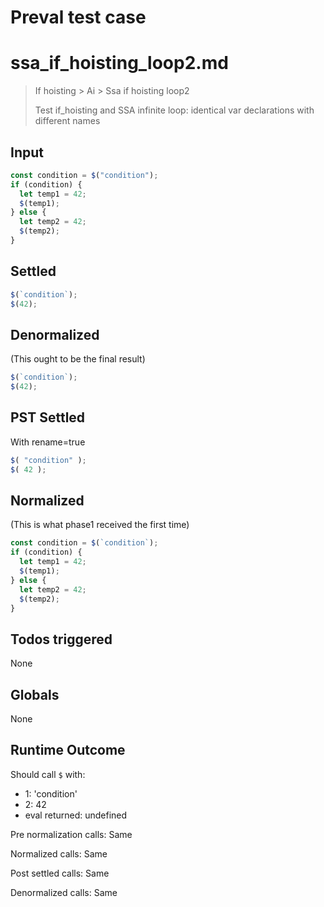 # Preval test case

# ssa_if_hoisting_loop2.md

> If hoisting > Ai > Ssa if hoisting loop2
>
> Test if_hoisting and SSA infinite loop: identical var declarations with different names

## Input

`````js filename=intro
const condition = $("condition");
if (condition) {
  let temp1 = 42;
  $(temp1);
} else {
  let temp2 = 42;
  $(temp2);
}
`````


## Settled


`````js filename=intro
$(`condition`);
$(42);
`````


## Denormalized
(This ought to be the final result)

`````js filename=intro
$(`condition`);
$(42);
`````


## PST Settled
With rename=true

`````js filename=intro
$( "condition" );
$( 42 );
`````


## Normalized
(This is what phase1 received the first time)

`````js filename=intro
const condition = $(`condition`);
if (condition) {
  let temp1 = 42;
  $(temp1);
} else {
  let temp2 = 42;
  $(temp2);
}
`````


## Todos triggered


None


## Globals


None


## Runtime Outcome


Should call `$` with:
 - 1: 'condition'
 - 2: 42
 - eval returned: undefined

Pre normalization calls: Same

Normalized calls: Same

Post settled calls: Same

Denormalized calls: Same
